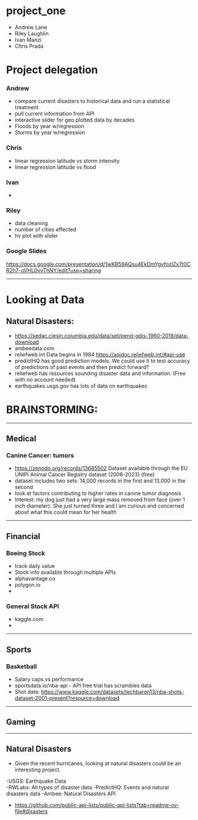 # project_one
- Andrew Lane
- Riley Laughlin
- Ivan Manzi
- Chris Prada

# Project delegation
### Andrew
- compare current disasters to historical data and run a statistical treatment
- pull current information from API
- interactive slider for geo plotted data by decades
- Floods by year w/regression
- Storms by year w/regression

### Chris
- linear regression latitude vs storm intensity
- linear regression latitude vs flood 

### Ivan
- 

### Riley
- data cleaning
- number of cities effected
- hv plot with slider

### Google Slides
https://docs.google.com/presentation/d/1wKB59AQsu4EkDmYgyfozlZx7t0CR2h7-oVHL0vvThNY/edit?usp=sharing

****
# Looking at Data
## Natural Disasters:
- https://sedac.ciesin.columbia.edu/data/set/pend-gdis-1960-2018/data-download
- ambeedata.com
- reliefweb.int Data begins in 1984  https://apidoc.reliefweb.int/#api-use
- predictHQ has good prediction models. We could use it to test accuracy of predictions of past events and then predict forward?
- reliefweb has resources sounding disaster data and information. (Free with no account needed)
- earthquakes.usgs.gov has lots of data on earthquakes


# BRAINSTORMING:
***
## Medical
### Canine Cancer: tumors
- https://zenodo.org/records/13685502 Dataset available through the EU UNIPI Animal Cancer Registry dataset (2008-2023) (free)
- dataset includes two sets: 14,000 records in the first and 13,000 in the second
- look at factors contributing to higher rates in canine tumor diagnosis
- Interest: my dog just had a very large mass removed from face (over 1 inch diameter). She just turned three and I am curious and concerned about what this could mean for her health
***
## Financial
### Boeing Stock 
- track daily value
- Stock info available through multiple APIs
- alphavantage.co
- polygon.io
- 
### General Stock API
- kaggle.com
- 

***
## Sports
### Basketball
- Salary caps vs performance
- sportsdata.io/nba-api  - API free trial has scrambles data
- Shot data: https://www.kaggle.com/datasets/techbaron13/nba-shots-dataset-2001-present?resource=download


***
## Gaming

***
## Natural Disasters
- Given the recent hurricanes, looking at natural disasters could be an interesting project.

-USGS: Earthquake Data	
-RWLabs: All types of disaster data	
-PredictHQ: Events and natural disasters data
-Ambee: Natural Disasters API

- https://github.com/public-api-lists/public-api-lists?tab=readme-ov-file#disasters
